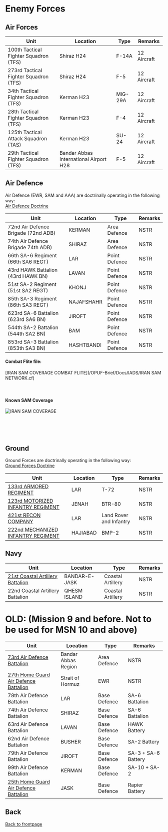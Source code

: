 # Enemy Forces


## Air Forces


Unit | Location | Type | Remarks
---- | -------- | ---- | ------- |
100th Tactical Fighter Squadron (TFS) | Shiraz H24 | F-14A | 12 Aircraft
273rd Tactical Fighter Squadron (TFS) | Shiraz H24 | F-5| 12 Aircraft
34th Tactical Fighter Squadron (TFS) | Kerman H23 | MiG-29A | 12 Aircraft
28th Tactical Fighter Squadron (TFS) | Kerman H23 | F-4 | 12 Aircraft
125th Tactical Attack Squadron (TAS) | Kerman H23 | SU-24 | 12 Aircraft
29th Tactical Fighter Squadron (TFS) | Bandar Abbas International Airport H28 | F-5 | 12 Aircraft





## Air Defence


Air Defence (EWR, SAM and AAA) are doctrinally operating in the following way: <br>
[Air Defence Doctrine](Air_Defence_Doctrine.MD)
<br>


Unit | Location | Type | Remarks
---- | -------- | ---- | ------- |
72nd Air Defence Brigade (72nd ADB) | KERMAN | Area Defence | NSTR
74th Air Defence Brigade  74th ADB) | SHIRAZ | Area Defence | NSTR
66th SA-6 Regiment (66th SA6 REGT) | LAR | Point Defence | NSTR
43rd HAWK Battalion (43rd HAWK BN) | LAVAN | Point Defence | NSTR
51st SA-2 Regiment (51st SA2 REGT) | KHONJ | Point Defence | NSTR
85th SA-3 Regiment (86th SA3 REGT) | NAJAFSHAHR | Point Defence | NSTR
623rd SA-6 Battalion (623rd SA6 BN) | JIROFT | Point Defence | NSTR
544th SA-2 Battalion (544th SA2 BN) | BAM | Point Defence | NSTR
853rd SA-3 Battalion (853th SA3 BN) | HASHTBANDI | Point Defence | NSTR



#### Combat Flite file: <br>
[IRAN SAM COVERAGE COMBAT FLITE](/OPUF-Brief/Docs/IADS/IRAN SAM NETWORK.cf) <br>
<br>
<br>
#### Known SAM Coverage
![IRAN SAM COVERAGE](/OPUF-Brief/Images/IRAN_SAM_COVERAGE.PNG)
<br>
<br>
<br>
<br>
<br>


## Ground


Ground Forces are doctrinally operating in the following way: <br>
[Ground Forces Doctrine](Ground_Force_Structure.MD)
<br>



Unit | Location | Type | Remarks |
---- | -------- | ---- | ------- |  
[133rd ARMORED REGIMENT](/OPUF-Brief/Docs/Enemy/133RD_MBT_REGT.html) | LAR | T-72 | NSTR |
[123rd MOTORIZED INFANTRY REGIMENT](/OPUF-Brief/Docs/Enemy/123RD_APC_REGT.html) | JENAH | BTR-80 | NSTR |
[421st RECON COMPANY](/OPUF-Brief/Docs/Enemy/421ST_REC_COY.html) | LAR | Land Rover and Infantry | NSTR |
[222nd MECHANIZED INFANTRY REGIMENT](/OPUF-Brief/Docs/Enemy/222ND_IFV_REGT.html) | HAJIABAD | BMP-2 | NSTR |





## Navy


Unit | Location | Type | Remarks
---- | -------- | ---- | ------- |
[21st Coastal Artillery Battalion](21ST_CAB.MD) | BANDAR-E-JASK | Coastal Artillery | NSTR
22nd Coastal Artillery Battalion  | QHESM ISLAND | Coastal Artillery | NSTR











# OLD: (Mission 9 and before. Not to be used for MSN 10 and above) 
 

Unit | Location | Type | Remarks
---- | -------- | ---- | ------- |
[73rd Air Defence Battalion](73RD_AD_BN.MD) | Bandar Abbas Region | Area Defence | NSTR 
[27th Home Guard Air Defence Battalion](27TH_HG_BATT.MD) | Strait of Hormuz | EWR | NSTR
78th Air Defence Battalion | LAR | Base Defence | SA-6 Battalion
74th Air Defence Battalion | SHIRAZ | Base Defence | SA-6 Battalion
63rd Air Defence Battalion | LAVAN | Base Defence | HAWK Battery
62nd Air Defence Battalion | BUSHER | Base Defence | SA-2 Battery
79th Air Defence Battalion | JIROFT | Base Defence | SA-3 + SA-6 Battery
99th Air Defence Battalion | KERMAN | Base Defence | SA-10 + SA-2
[25th Home Guard Air Defence Battalion](25TH_HG_BATT.MD) | JASK | Base Defence | Rapier Battery


## Back
[Back to frontpage](https://132nd-vwing.github.io/OPUF-Brief/)